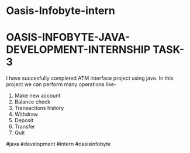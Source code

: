 # Oasis-Infobyte-intern
# OASIS-INFOBYTE-JAVA-DEVELOPMENT-INTERNSHIP TASK-3
I have succesfully completed ATM interface project using java.
In this project we can perform many operations like-
1. Make new account
2. Balance check
3. Transactions history
4. Withdraw
5. Deposit
6. Transfer
7. Quit



#java #development #intern #oasisinfobyte
   
